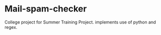 # Mail-spam-checker
College project for Summer Training Project. implements use of python and regex.
